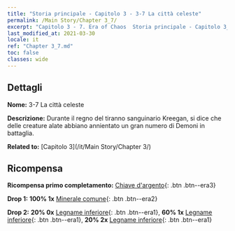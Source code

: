 ```yaml
---
title: "Storia principale - Capitolo 3 - 3-7 La città celeste"
permalink: /Main Story/Chapter 3_7/
excerpt: "Capitolo 3 - 7. Era of Chaos  Storia principale - Capitolo 3_7. 3-7 La città celeste"
last_modified_at: 2021-03-30
locale: it
ref: "Chapter 3_7.md"
toc: false
classes: wide
---
```


## Dettagli

 **Nome:** 3-7 La città celeste

 **Descrizione:** Durante il regno del tiranno sanguinario Kreegan, si dice che delle creature alate abbiano annientato un gran numero di Demoni in battaglia.

 **Related to:** [Capitolo 3](/it/Main Story/Chapter 3/)

## Ricompensa

 **Ricompensa primo completamento:** [Chiave d'argento](/it/Items/con_693/){: .btn .btn--era3}

 **Drop 1:** **100% 1x** [Minerale comune](/it/Items/mat_6/){: .btn .btn--era2}

 **Drop 2:** **20% 0x** [Legname inferiore](/it/Items/mat_1/){: .btn .btn--era1}, **60% 1x** [Legname inferiore](/it/Items/mat_1/){: .btn .btn--era1}, **20% 2x** [Legname inferiore](/it/Items/mat_1/){: .btn .btn--era1}

